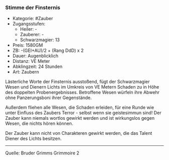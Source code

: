 ### Stimme der Finsternis

- Kategorie: #Zauber
- Zugangsstufen:
  - Heiler: -
  - Zauberer: -
  - Schwarzmagier: 13
- Preis: 1580GM
- ZB: -(GEI+AU)/2 + (Rang DdD) x 2
- Dauer: Augenblicklich
- Distanz: VE Meter
- Abklingzeit: 24 Stunden
- Art: Zaubern

Lästerliche Worte der Finsternis ausstoßend, fügt der Schwarzmagier Wesen und Dienern Lichts im Umkreis von VE Metern Schaden zu in Höhe des doppelten Probenergebnisses. Betroffene Wesen würfeln ihre Abwehr ohne Panzerungsboni ihrer Gegenstände.

Außerdem fliehen alle Wesen, die Schaden erleiden, für eine Runde wie unter Einfluss des Zaubers Terror - selbst wenn sie geistesimmun sind! Der Zauber kann niemals wortlos gewirkt werden und ist wirkungslos gegen Wesen, die nichts hören können.

Der Zauber kann nicht von Charakteren gewirkt werden, die das Talent Diener des Lichts besitzen.

---

Quelle: Bruder Grimms Grimmoire 2
